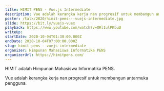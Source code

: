 ```yaml
---
title: HIMIT PENS - Vue.js Intermediate
description: Vue adalah kerangka kerja nan progresif untuk membangun antarmuka pengguna.
poster: /talk/2020/himit-pens---vuejs-intermediate.jpg
slide: https://bit.ly/vuejs-vuex
playback: https://www.youtube.com/watch?v=QRl1ulPKbuU
writeUp: 
startDate: 2020-10-04T01:30:00.000Z
endDate: 2020-10-04T07:00:00.000Z
slug: himit-pens---vuejs-intermediate
organizer: Himpunan Mahasiswa Informatika PENS
organizerUrl: https://himitpens.com/
---
```


HIMIT adalah Himpunan Mahasiswa Informatika PENS.

Vue adalah kerangka kerja nan progresif untuk membangun antarmuka pengguna.
